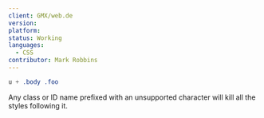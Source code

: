 ```yaml
---
client: GMX/web.de
version:
platform:
status: Working
languages:
  - CSS
contributor: Mark Robbins
---
```


```css
u + .body .foo
```

Any class or ID name prefixed with an unsupported character will kill all the styles following it.
